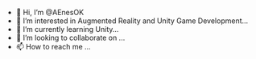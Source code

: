- 👋 Hi, I’m @AEnesOK
- 👀 I’m interested in Augmented Reality and Unity Game Development...
- 🌱 I’m currently learning Unity...
- 💞️ I’m looking to collaborate on ...
- 📫 How to reach me ...

<!---
AEnesOK/AEnesOK is a ✨ special ✨ repository because its `README.md` (this file) appears on your GitHub profile.
You can click the Preview link to take a look at your changes.
--->
